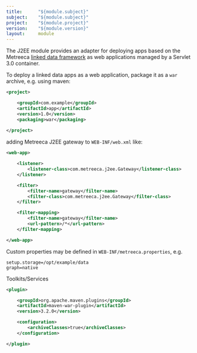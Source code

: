 ```yaml
---
title:      "${module.subject}"
subject:    "${module.subject}"
project:    "${module.project}"
version:    "${module.version}"
layout:     module
---
```


The J2EE module provides an adapter for deploying apps based on the Metreeca [linked data framework](/modules/com.metreeca:link/${module.version}/) as web 
applications managed by a Servlet 3.0 container.

To deploy a linked data apps as a web application, package it as a `war` archive, e.g. using maven:

```xml
<project>

	<groupId>com.example</groupId>
	<artifactId>app</artifactId>
	<version>1.0</version>
	<packaging>war</packaging>
	
</project>
```

adding Metreeca J2EE gateway to `WEB-INF/web.xml` like:

```xml
<web-app>

	<listener>
		<listener-class>com.metreeca.j2ee.Gateway</listener-class>
	</listener>

	<filter>
		<filter-name>gateway</filter-name>
		<filter-class>com.metreeca.j2ee.Gateway</filter-class>
	</filter>

	<filter-mapping>
		<filter-name>gateway</filter-name>
		<url-pattern>/*</url-pattern>
	</filter-mapping>

</web-app>
```

Custom properties may be defined in `WEB-INF/metreeca.properties`, e.g.

```properties
setup.storage=/opt/example/data
graph=native
```

Toolkits/Services 



```xml
<plugin>

	<groupId>org.apache.maven.plugins</groupId>
	<artifactId>maven-war-plugin</artifactId>
	<version>3.2.0</version>

	<configuration>
		<archiveClasses>true</archiveClasses>
	</configuration>

</plugin>
```

